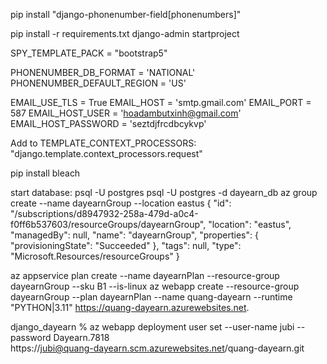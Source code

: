 

pip install "django-phonenumber-field[phonenumbers]"
<!-- https://django-phonenumber-field.readthedocs.io/en/latest/ -->


pip install -r requirements.txt
django-admin startproject


SPY_TEMPLATE_PACK = "bootstrap5"

PHONENUMBER_DB_FORMAT = 'NATIONAL'
PHONENUMBER_DEFAULT_REGION = 'US'

EMAIL_USE_TLS = True
EMAIL_HOST = 'smtp.gmail.com'
EMAIL_PORT = 587
EMAIL_HOST_USER = 'hoadambutxinh@gmail.com'
EMAIL_HOST_PASSWORD = 'seztdjfrcdbcykvp'


Add to TEMPLATE_CONTEXT_PROCESSORS:
"django.template.context_processors.request"

<!-- for PostgreSQL specific model fields -->

<!-- Bad
<a href="/language/category/product/{{product.pk}}">Link</a>

<-- Good -->
<!-- <a href="{{product.get_absolute_url}}">Link</a> -->

<!-- https://django-taggit.readthedocs.io/en/latest/ -->

pip install bleach

start database: psql -U postgres
psql -U postgres -d dayearn_db
az group create --name dayearnGroup --location eastus
    {
  "id": "/subscriptions/d8947932-258a-479d-a0c4-f0ff6b537603/resourceGroups/dayearnGroup",
  "location": "eastus",
  "managedBy": null,
  "name": "dayearnGroup",
  "properties": {
    "provisioningState": "Succeeded"
  },
  "tags": null,
  "type": "Microsoft.Resources/resourceGroups"
    }
    <!-- https://x.com/i/grok/share/RSk9RJv7VJ2s2lVMkTB7NqVy9 -->

az appservice plan create --name dayearnPlan --resource-group dayearnGroup --sku B1 --is-linux
az webapp create --resource-group dayearnGroup --plan dayearnPlan --name quang-dayearn --runtime "PYTHON|3.11"
https://quang-dayearn.azurewebsites.net.

django_dayearn % az webapp deployment user set --user-name jubi --password Dayearn.7818  
https://jubi@quang-dayearn.scm.azurewebsites.net/quang-dayearn.git